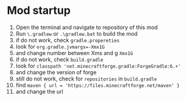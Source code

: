 # Mod startup
1. Open the terminal and navigate to repository of this mod
2. Run `\.gradlew` or `.\gradlew.bat` to build the mod
3. if do not work, check `gradle.propereties`
4. look for `org.gradle.jvmargs=-Xmx1G`
5. and change number between Xms and g `Xmx1G`
6. if do not work, check `build.gradle`
7. look for `classpath 'net.minecraftforge.gradle:ForgeGradle:6.+'`
8. and change the version of forge
9. still do not work, check for `repositories` in `build.gradle`
10. find `maven { url = 'https://files.minecraftforge.net/maven' }`
11. and change the url
